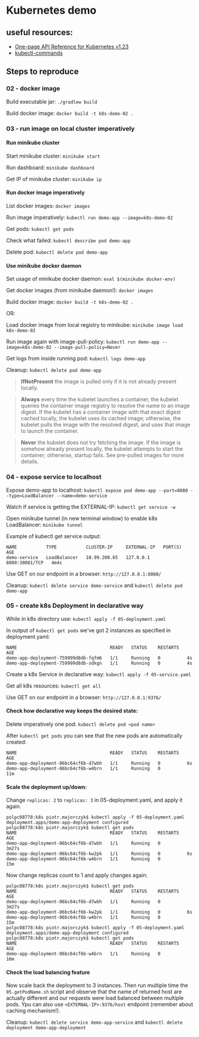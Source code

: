 # Kubernetes demo

## useful resources:
* [One-page API Reference for Kubernetes v1.23](https://kubernetes.io/docs/reference/generated/kubernetes-api/v1.23/#deployment-v1-apps)
* [kubectl-commands](https://kubernetes.io/docs/reference/generated/kubectl/kubectl-commands)

## Steps to reproduce

### 02 - docker image

Build executable jar: `./gradlew build`

Build docker image: `docker build -t k8s-demo-02 .` 


### 03 - run image on local cluster imperatively

#### Run minikube cluster

Start minikube cluster: `minikube start`

Run dashboard: `minikube dashboard`

Get IP of minikube cluster: `minikube ip`

#### Run docker image imperatively

List docker images: `docker images`

Run image imperatively: `kubectl run demo-app --image=k8s-demo-02`

Get pods: `kubectl get pods`

Check what failed: `kubectl describe pod demo-app`

Delete pod: `kubectl delete pod demo-app`

#### Use minikube docker daemon

Set usage of minikube docker daemon: `eval $(minikube docker-env)`

Get docker images (from minikube daemon!): `docker images`

Build docker image: `docker build -t k8s-demo-02 .` 

OR:

Load docker image from local registry to minikube: `minikube image load k8s-demo-02`

Run image again with image-pull-policy: `kubectl run demo-app --image=k8s-demo-02 --image-pull-policy=Never`

Get logs from inside running pod: `kubectl logs demo-app`

Cleanup: `kubectl delete pod demo-app`

>**IfNotPresent**
the image is pulled only if it is not already present locally.

>**Always**
every time the kubelet launches a container, the kubelet queries the container image registry to resolve the name to an image digest. If the kubelet has a container image with that exact digest cached locally, the kubelet uses its cached image; otherwise, the kubelet pulls the image with the resolved digest, and uses that image to launch the container.

>**Never**
the kubelet does not try fetching the image. If the image is somehow already present locally, the kubelet attempts to start the container; otherwise, startup fails. See pre-pulled images for more details.

### 04 - expose service to localhost

Expose demo-app to localhost: `kubectl expose pod demo-app --port=8080 --type=LoadBalancer --name=demo-service`

Watch if service is getting the EXTERNAL-IP: `kubectl get service -w`

Open minikube tunnel (in new terminal window) to enable k8s LoadBalancer: `minikube tunnel`

Example of kubectl get service output:

```shell
NAME           TYPE           CLUSTER-IP     EXTERNAL-IP   PORT(S)          AGE
demo-service   LoadBalancer   10.99.200.65   127.0.0.1     8080:30081/TCP   4m4s
```

Use GET on our endpoint in a browser: `http://127.0.0.1:8080/`

Cleanup: `kubectl delete service demo-service` and `kubectl delete pod demo-app`

### 05 - create k8s Deployment in declarative way

While in k8s directory use: `kubectl apply -f 05-deployment.yaml`

In output of `kubectl get pods` we've got 2 instances as specified in deployment.yaml:

```shell
NAME                                   READY   STATUS    RESTARTS   AGE
demo-app-deployment-759999d8db-fqfm6   1/1     Running   0          4s
demo-app-deployment-759999d8db-sdkgn   1/1     Running   0          4s
```

Create a k8s Service in declarative way: `kubectl apply -f 05-service.yaml`

Get all k8s resources: `kubectl get all`

Use GET on our endpoint in a browser: `http://127.0.0.1:9376/`

#### Check how declarative way keeps the desired state:

Delete imperatively one pod: `kubectl delete pod <pod name>`

After `kubectl get pods` you can see that the new pods are automatically created:

```shell
NAME                                   READY   STATUS    RESTARTS   AGE
demo-app-deployment-86bc64cf6b-d7wbh   1/1     Running   0          6s
demo-app-deployment-86bc64cf6b-w4brn   1/1     Running   0          11m
```

#### Scale the deployment up/down:

Change `replicas: 2` to `replicas: 3` in 05-deployment.yaml, and apply it again.

```shell
polpc08778:k8s piotr.majorczyk$ kubectl apply -f 05-deployment.yaml
deployment.apps/demo-app-deployment configured
polpc08778:k8s piotr.majorczyk$ kubectl get pods
NAME                                   READY   STATUS    RESTARTS   AGE
demo-app-deployment-86bc64cf6b-d7wbh   1/1     Running   0          3m27s
demo-app-deployment-86bc64cf6b-kw2pk   1/1     Running   0          6s
demo-app-deployment-86bc64cf6b-w4brn   1/1     Running   0          15m
```

Now change replicas count to 1 and apply changes again:
```shell
polpc08778:k8s piotr.majorczyk$ kubectl get pods
NAME                                   READY   STATUS    RESTARTS   AGE
demo-app-deployment-86bc64cf6b-d7wbh   1/1     Running   0          3m27s
demo-app-deployment-86bc64cf6b-kw2pk   1/1     Running   0          6s
demo-app-deployment-86bc64cf6b-w4brn   1/1     Running   0          15m
polpc08778:k8s piotr.majorczyk$ kubectl apply -f 05-deployment.yaml
deployment.apps/demo-app-deployment configured
polpc08778:k8s piotr.majorczyk$ kubectl get pods
NAME                                   READY   STATUS    RESTARTS   AGE
demo-app-deployment-86bc64cf6b-w4brn   1/1     Running   0          16m
```

#### Check the load balancing feature

Now scale back the deployment to 3 instances.
Then run multiple time the `05.getPodName.sh` script and observe that the name of returned host are actually different and our requests were load balanced between multiple pods.
Ypu can also use `<EXTERNAL-IP>:9376/host` endpoint (remember about caching mechanism!).

Cleanup: `kubectl delete service demo-app-service` and `kubectl delete deployment demo-app-deployment`